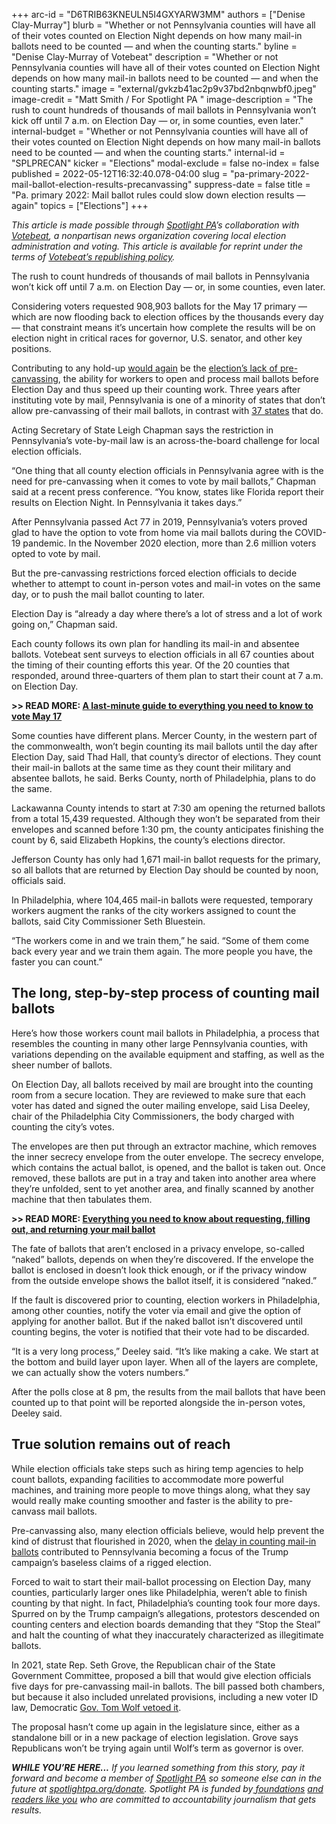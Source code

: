 +++
arc-id = "D6TRIB63KNEULN5I4GXYARW3MM"
authors = ["Denise Clay-Murray"]
blurb = "Whether or not Pennsylvania counties will have all of their votes counted on Election Night depends on how many mail-in ballots need to be counted — and when the counting starts."
byline = "Denise Clay-Murray of Votebeat"
description = "Whether or not Pennsylvania counties will have all of their votes counted on Election Night depends on how many mail-in ballots need to be counted — and when the counting starts."
image = "external/gvkzb41ac2p9v37bd2nbqnwbf0.jpeg"
image-credit = "Matt Smith / For Spotlight PA "
image-description = "The rush to count hundreds of thousands of mail ballots in Pennsylvania won’t kick off until 7 a.m. on Election Day — or, in some counties, even later."
internal-budget = "Whether or not Pennsylvania counties will have all of their votes counted on Election Night depends on how many mail-in ballots need to be counted — and when the counting starts."
internal-id = "SPLPRECAN"
kicker = "Elections"
modal-exclude = false
no-index = false
published = 2022-05-12T16:32:40.078-04:00
slug = "pa-primary-2022-mail-ballot-election-results-precanvassing"
suppress-date = false
title = "Pa. primary 2022: Mail ballot rules could slow down election results — again"
topics = ["Elections"]
+++

<i>This article is made possible through </i><a href="https://lesspage.com/" target="_blank"><i>Spotlight PA</i></a><i>’s collaboration with </i><a href="https://www.votebeat.org/"><i>Votebeat</i></a><i>, a nonpartisan news organization covering local election administration and voting. This article is available for reprint under the terms of </i><a href="https://www.votebeat.org/pages/republishing"><i>Votebeat’s republishing policy</i></a><i>.</i>

The rush to count hundreds of thousands of mail ballots in Pennsylvania won’t kick off until 7 a.m. on Election Day — or, in some counties, even later.

Considering voters requested 908,903 ballots for the May 17 primary — which are now flooding back to election offices by the thousands every day — that constraint means it’s uncertain how complete the results will be on election night in critical races for governor, U.S. senator, and other key positions.

Contributing to any hold-up <a href="https://lesspage.com/news/2021/02/pennsylvania-primary-mail-ballots-precanvassing-results-delay/">would again</a> be the <a href="https://www.inquirer.com/politics/election/pennsylvania-mail-ballots-pre-canvassing-20201206.html">election’s lack of pre-canvassing</a>, the ability for workers to open and process mail ballots before Election Day and thus speed up their counting work. Three years after instituting vote by mail, Pennsylvania is one of a minority of states that don’t allow pre-canvassing of their mail ballots, in contrast with <a href="https://www.ncsl.org/research/elections-and-campaigns/vopp-table-16-when-absentee-mail-ballot-processing-and-counting-can-begin.aspx">37 states</a> that do.

<script src="https://lesspage.com/embed.js" async></script><div data-spl-embed-version="1" data-spl-src="https://lesspage.com/embeds/newsletter/"></div>

Acting Secretary of State Leigh Chapman says the restriction in Pennsylvania’s vote-by-mail law is an across-the-board challenge for local election officials.

“One thing that all county election officials in Pennsylvania agree with is the need for pre-canvassing when it comes to vote by mail ballots,” Chapman said at a recent press conference. “You know, states like Florida report their results on Election Night. In Pennsylvania it takes days.”

After Pennsylvania passed Act 77 in 2019, Pennsylvania’s voters proved glad to have the option to vote from home via mail ballots during the COVID-19 pandemic. In the November 2020 election, more than 2.6 million voters opted to vote by mail.

But the pre-canvassing restrictions forced election officials to decide whether to attempt to count in-person votes and mail-in votes on the same day, or to push the mail ballot counting to later.

Election Day is “already a day where there’s a lot of stress and a lot of work going on,” Chapman said.

Each county follows its own plan for handling its mail-in and absentee ballots. Votebeat sent surveys to election officials in all 67 counties about the timing of their counting efforts this year. Of the 20 counties that responded, around three-quarters of them plan to start their count at 7 a.m. on Election Day.

<b>&gt;&gt; READ MORE: </b><a href="https://lesspage.com/news/2022/05/pa-primary-2022-last-minute-guide-may-17/" target="_blank"><b>A last-minute guide to everything you need to know to vote May 17</b></a>

Some counties have different plans. Mercer County, in the western part of the commonwealth, won’t begin counting its mail ballots until the day after Election Day, said Thad Hall, that county’s director of elections. They count their mail-in ballots at the same time as they count their military and absentee ballots, he said. Berks County, north of Philadelphia, plans to do the same.

Lackawanna County intends to start at 7:30 am opening the returned ballots from a total 15,439 requested. Although they won’t be separated from their envelopes and scanned before 1:30 pm, the county anticipates finishing the count by 6, said Elizabeth Hopkins, the county’s elections director.

Jefferson County has only had 1,671 mail-in ballot requests for the primary, so all ballots that are returned by Election Day should be counted by noon, officials said.

In Philadelphia, where 104,465 mail-in ballots were requested, temporary workers augment the ranks of the city workers assigned to count the ballots, said City Commissioner Seth Bluestein.

“The workers come in and we train them,” he said. “Some of them come back every year and we train them again. The more people you have, the faster you can count.”

## The long, step-by-step process of counting mail ballots

Here’s how those workers count mail ballots in Philadelphia, a process that resembles the counting in many other large Pennsylvania counties, with variations depending on the available equipment and staffing, as well as the sheer number of ballots.

On Election Day, all ballots received by mail are brought into the counting room from a secure location. They are reviewed to make sure that each voter has dated and signed the outer mailing envelope, said Lisa Deeley, chair of the Philadelphia City Commissioners, the body charged with counting the city’s votes.

The envelopes are then put through an extractor machine, which removes the inner secrecy envelope from the outer envelope. The secrecy envelope, which contains the actual ballot, is opened, and the ballot is taken out. Once removed, these ballots are put in a tray and taken into another area where they’re unfolded, sent to yet another area, and finally scanned by another machine that then tabulates them.

<b>&gt;&gt; READ MORE: </b><a href="https://lesspage.com/news/2022/05/pa-primary-2022-mail-ballot-instructions/" target="_blank"><b>Everything you need to know about requesting, filling out, and returning your mail ballot</b></a>

The fate of ballots that aren’t enclosed in a privacy envelope, so-called “naked” ballots, depends on when they’re discovered. If the envelope the ballot is enclosed in doesn’t look thick enough, or if the privacy window from the outside envelope shows the ballot itself, it is considered “naked.”

If the fault is discovered prior to counting, election workers in Philadelphia, among other counties, notify the voter via email and give the option of applying for another ballot. But if the naked ballot isn’t discovered until counting begins, the voter is notified that their vote had to be discarded.

“It is a very long process,” Deeley said. “It’s like making a cake. We start at the bottom and build layer upon layer. When all of the layers are complete, we can actually show the voters numbers.”

After the polls close at 8 pm, the results from the mail ballots that have been counted up to that point will be reported alongside the in-person votes, Deeley said.

## True solution remains out of reach

While election officials take steps such as hiring temp agencies to help count ballots, expanding facilities to accommodate more powerful machines, and training more people to move things along, what they say would really make counting smoother and faster is the ability to pre-canvass mail ballots.

Pre-canvassing also, many election officials believe, would help prevent the kind of distrust that flourished in 2020, when the <a href="https://www.inquirer.com/politics/election/pennsylvania-mail-ballots-pre-canvassing-20201206.html">delay in counting mail-in ballots</a> contributed to Pennsylvania becoming a focus of the Trump campaign’s baseless claims of a rigged election.

<script src="https://lesspage.com/embed.js" async></script><div data-spl-embed-version="1" data-spl-src="https://lesspage.com/embeds/donate/"></div>

Forced to wait to start their mail-ballot processing on Election Day, many counties, particularly larger ones like Philadelphia, weren’t able to finish counting by that night. In fact, Philadelphia’s counting took four more days. Spurred on by the Trump campaign’s allegations, protestors descended on counting centers and election boards demanding that they “Stop the Steal” and halt the counting of what they inaccurately characterized as illegitimate ballots.

In 2021, state Rep. Seth Grove, the Republican chair of the State Government Committee, proposed a bill that would give election officials five days for pre-canvassing mail-in ballots. The bill passed both chambers, but because it also included unrelated provisions, including a new voter ID law, Democratic <a href="https://lesspage.com/news/2021/06/pa-election-overhaul-voter-id-wolf-veto/">Gov. Tom Wolf vetoed it</a>.

The proposal hasn’t come up again in the legislature since, either as a standalone bill or in a new package of election legislation. Grove says Republicans won’t be trying again until Wolf’s term as governor is over.

<i><b>WHILE YOU’RE HERE...</b></i><i> If you learned something from this story, pay it forward and become a member of </i><a href="https://lesspage.com/"><i>Spotlight PA</i></a><i> so someone else can in the future at </i><a href="http://spotlightpa.org/donate"><i>spotlightpa.org/donate</i></a><i>. Spotlight PA is funded by</i><a href="https://lesspage.com/support"><i> foundations</i></a><i> </i><a href="https://lesspage.com/support"><i>and readers like you</i></a><i> who are committed to accountability journalism that gets results.</i>
